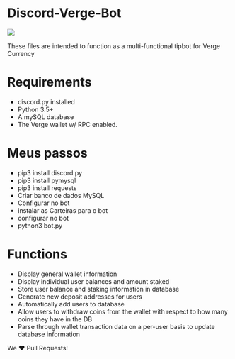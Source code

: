 # Discord-Verge-Bot
[<img src="https://discordapp.com/api/guilds/325024453065179137/widget.png?style=shield">](https://discord.me/VergeCurrency)


These files are intended to function as a multi-functional tipbot for Verge Currency

# Requirements
* discord.py installed
* Python 3.5+
* A mySQL database
* The Verge wallet w/ RPC enabled.

# Meus passos
* pip3 install discord.py
* pip3 install pymysql
* pip3 install requests
* Criar banco de dados MySQL
* Configurar no bot
* instalar as Carteiras para o bot
* configurar no bot
* python3 bot.py

# Functions
* Display general wallet information
* Display individual user balances and amount staked
* Store user balance and staking information in database
* Generate new deposit addresses for users
* Automatically add users to database
* Allow users to withdraw coins from the wallet with respect to how many coins they have in the DB
* Parse through wallet transaction data on a per-user basis to update database information

We ❤️ Pull Requests!
